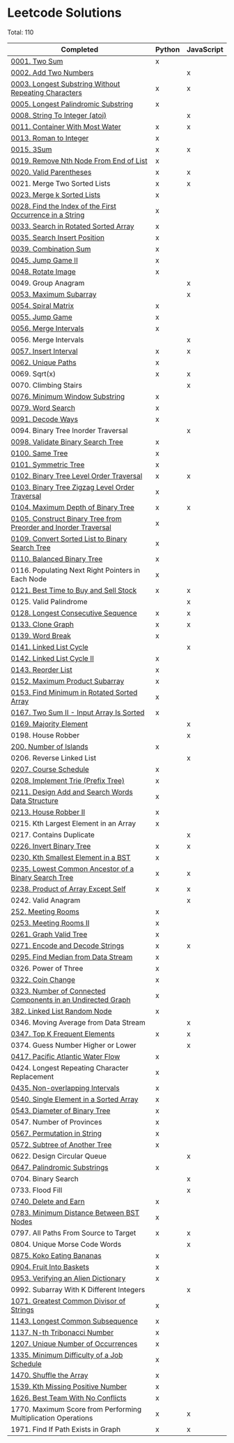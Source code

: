 # Leetcode Solutions

Total: 110

| Completed                                                                                                                                                   | Python | JavaScript |
| ----------------------------------------------------------------------------------------------------------------------------------------------------------- | ------ | ---------- |
| [0001. Two Sum](https://leetcode.com/problems/two-sum/)                                                                                                     | x      |            |
| [0002. Add Two Numbers](https://leetcode.com/problems/add-two-numbers/)                                                                                     |        | x          |
| [0003. Longest Substring Without Repeating Characters](https://leetcode.com/problems/longest-substring-without-repeating-characters/)                       | x      | x          |
| [0005. Longest Palindromic Substring](https://leetcode.com/problems/longest-palindromic-substring/)                                                         | x      |            |
| [0008. String To Integer (atoi)](https://leetcode.com/problems/string-to-integer-atoi/)                                                                     |        | x          |
| [0011. Container With Most Water](https://leetcode.com/problems/container-with-most-water/)                                                                 | x      | x          |
| [0013. Roman to Integer](https://leetcode.com/problems/roman-to-integer/)                                                                                   | x      |            |
| [0015. 3Sum](https://leetcode.com/problems/3sum/)                                                                                                           | x      | x          |
| [0019. Remove Nth Node From End of List](https://leetcode.com/problems/remove-nth-node-from-end-of-list/)                                                   | x      |            |
| [0020. Valid Parentheses](https://leetcode.com/problems/valid-parentheses/)                                                                                 | x      | x          |
| 0021. Merge Two Sorted Lists                                                                                                                                | x      | x          |
| [0023. Merge k Sorted Lists](https://leetcode.com/problems/merge-k-sorted-lists/)                                                                           | x      |            |
| [0028. Find the Index of the First Occurrence in a String](https://leetcode.com/problems/find-the-index-of-the-first-occurrence-in-a-string/)               | x      |            |
| [0033. Search in Rotated Sorted Array](https://leetcode.com/problems/search-in-rotated-sorted-array/)                                                       | x      |            |
| [0035. Search Insert Position](https://leetcode.com/problems/search-insert-position/)                                                                       | x      |            |
| [0039. Combination Sum](https://leetcode.com/problems/combination-sum/)                                                                                     | x      |            |
| [0045. Jump Game II](https://leetcode.com/problems/jump-game-ii/)                                                                                           | x      |            |
| [0048. Rotate Image](https://leetcode.com/problems/rotate-image/)                                                                                           | x      |            |
| 0049. Group Anagram                                                                                                                                         |        | x          |
| [0053. Maximum Subarray](https://leetcode.com/problems/maximum-subarray/)                                                                                   |        | x          |
| [0054. Spiral Matrix](https://leetcode.com/problems/spiral-matrix/)                                                                                         | x      |            |
| [0055. Jump Game](https://leetcode.com/problems/jump-game/)                                                                                                 | x      |            |
| [0056. Merge Intervals](https://leetcode.com/problems/merge-intervals/)                                                                                     | x      |            |
| 0056. Merge Intervals                                                                                                                                       |        | x          |
| [0057. Insert Interval](https://leetcode.com/problems/insert-interval/)                                                                                     | x      | x          |
| [0062. Unique Paths](https://leetcode.com/problems/unique-paths/)                                                                                           | x      |            |
| 0069. Sqrt(x)                                                                                                                                               | x      | x          |
| 0070. Climbing Stairs                                                                                                                                       |        | x          |
| [0076. Minimum Window Substring](https://leetcode.com/problems/minimum-window-substring/)                                                                   | x      |            |
| [0079. Word Search](https://leetcode.com/problems/word-search/)                                                                                             | x      |            |
| [0091. Decode Ways](https://leetcode.com/problems/decode-ways/)                                                                                             | x      |            |
| 0094. Binary Tree Inorder Traversal                                                                                                                         |        | x          |
| [0098. Validate Binary Search Tree](https://leetcode.com/problems/validate-binary-search-tree/)                                                             | x      |            |
| [0100. Same Tree](https://leetcode.com/problems/same-tree/)                                                                                                 | x      |            |
| [0101. Symmetric Tree](https://leetcode.com/problems/symmetric-tree/)                                                                                       | x      |            |
| [0102. Binary Tree Level Order Traversal](https://leetcode.com/problems/binary-tree-level-order-traversal/)                                                 | x      | x          |
| [0103. Binary Tree Zigzag Level Order Traversal](https://leetcode.com/problems/binary-tree-zigzag-level-order-traversal/)                                   | x      |            |
| [0104. Maximum Depth of Binary Tree](https://leetcode.com/problems/maximum-depth-of-binary-tree/)                                                           | x      | x          |
| [0105. Construct Binary Tree from Preorder and Inorder Traversal](https://leetcode.com/problems/construct-binary-tree-from-preorder-and-inorder-traversal/) | x      |            |
| [0109. Convert Sorted List to Binary Search Tree](https://leetcode.com/problems/convert-sorted-list-to-binary-search-tree/)                                 | x      |            |
| [0110. Balanced Binary Tree](https://leetcode.com/problems/balanced-binary-tree/)                                                                           | x      |            |
| 0116. Populating Next Right Pointers in Each Node                                                                                                           | x      |            |
| [0121. Best Time to Buy and Sell Stock](https://leetcode.com/problems/best-time-to-buy-and-sell-stock/)                                                     | x      | x          |
| 0125. Valid Palindrome                                                                                                                                      |        | x          |
| [0128. Longest Consecutive Sequence](https://leetcode.com/problems/longest-consecutive-sequence/)                                                           | x      | x          |
| [0133. Clone Graph](https://leetcode.com/problems/clone-graph/solution/)                                                                                    | x      | x          |
| [0139. Word Break](https://leetcode.com/problems/word-break/)                                                                                               | x      |            |
| [0141. Linked List Cycle](https://leetcode.com/problems/linked-list-cycle/)                                                                                 |        | x          |
| [0142. Linked List Cycle II](https://leetcode.com/problems/linked-list-cycle-ii/)                                                                           | x      |            |
| [0143. Reorder List](https://leetcode.com/problems/reorder-list/)                                                                                           | x      |            |
| [0152. Maximum Product Subarray](https://leetcode.com/problems/maximum-product-subarray/)                                                                   | x      |            |
| [0153. Find Minimum in Rotated Sorted Array](https://leetcode.com/problems/find-minimum-in-rotated-sorted-array/)                                           | x      |            |
| [0167. Two Sum II - Input Array Is Sorted](https://leetcode.com/problems/two-sum-ii-input-array-is-sorted/)                                                 | x      |            |
| [0169. Majority Element](https://leetcode.com/problems/majority-element/)                                                                                   |        | x          |
| 0198. House Robber                                                                                                                                          |        | x          |
| [200. Number of Islands](https://leetcode.com/problems/number-of-islands/)                                                                                  | x      |            |
| 0206. Reverse Linked List                                                                                                                                   |        | x          |
| [0207. Course Schedule](https://leetcode.com/problems/course-schedule/)                                                                                     | x      |            |
| [0208. Implement Trie (Prefix Tree)](https://leetcode.com/problems/implement-trie-prefix-tree/)                                                             | x      |            |
| [0211. Design Add and Search Words Data Structure](https://leetcode.com/problems/design-add-and-search-words-data-structure/)                               | x      |            |
| [0213. House Robber II](https://leetcode.com/problems/house-robber-ii/)                                                                                     | x      |            |
| 0215. Kth Largest Element in an Array                                                                                                                       | x      |            |
| 0217. Contains Duplicate                                                                                                                                    |        | x          |
| [0226. Invert Binary Tree](https://leetcode.com/problems/invert-binary-tree/)                                                                               | x      | x          |
| [0230. Kth Smallest Element in a BST](https://leetcode.com/problems/kth-smallest-element-in-a-bst/)                                                         | x      |            |
| [0235. Lowest Common Ancestor of a Binary Search Tree](https://leetcode.com/problems/lowest-common-ancestor-of-a-binary-search-tree/)                       | x      | x          |
| [0238. Product of Array Except Self](https://leetcode.com/problems/product-of-array-except-self/)                                                           | x      | x          |
| 0242. Valid Anagram                                                                                                                                         |        | x          |
| [252. Meeting Rooms](https://leetcode.com/problems/meeting-rooms/)                                                                                          | x      |            |
| [0253. Meeting Rooms II](https://leetcode.com/problems/meeting-rooms-ii/)                                                                                   | x      |            |
| [0261. Graph Valid Tree](https://leetcode.com/problems/graph-valid-tree/)                                                                                   | x      |            |
| [0271. Encode and Decode Strings](https://leetcode.com/problems/encode-and-decode-strings/)                                                                 | x      | x          |
| [0295. Find Median from Data Stream](https://leetcode.com/problems/find-median-from-data-stream/)                                                           | x      |            |
| 0326. Power of Three                                                                                                                                        | x      |            |
| [0322. Coin Change](https://leetcode.com/problems/coin-change)                                                                                              | x      |            |
| [0323. Number of Connected Components in an Undirected Graph](https://leetcode.com/problems/number-of-connected-components-in-an-undirected-graph/)         | x      |            |
| [382. Linked List Random Node](https://leetcode.com/problems/linked-list-random-node/)                                                                      | x      |            |
| 0346. Moving Average from Data Stream                                                                                                                       |        | x          |
| [0347. Top K Frequent Elements](https://leetcode.com/problems/top-k-frequent-elements/)                                                                     | x      | x          |
| 0374. Guess Number Higher or Lower                                                                                                                          |        | x          |
| [0417. Pacific Atlantic Water Flow](https://www.youtube.com/watch?v=s-VkcjHqkGI)                                                                            | x      |            |
| 0424. Longest Repeating Character Replacement                                                                                                               | x      |            |
| [0435. Non-overlapping Intervals](https://leetcode.com/problems/non-overlapping-intervals/)                                                                 | x      |            |
| [0540. Single Element in a Sorted Array](https://leetcode.com/problems/single-element-in-a-sorted-array/)                                                   | x      |            |
| [0543. Diameter of Binary Tree](https://leetcode.com/problems/diameter-of-binary-tree/)                                                                     | x      |            |
| 0547. Number of Provinces                                                                                                                                   | x      |            |
| [0567. Permutation in String](https://leetcode.com/problems/permutation-in-string/)                                                                         | x      |            |
| [0572. Subtree of Another Tree](https://leetcode.com/problems/subtree-of-another-tree/)                                                                     | x      |            |
| 0622. Design Circular Queue                                                                                                                                 |        | x          |
| [0647. Palindromic Substrings](https://leetcode.com/problems/palindromic-substrings/)                                                                       | x      |            |
| 0704. Binary Search                                                                                                                                         |        | x          |
| 0733. Flood Fill                                                                                                                                            |        | x          |
| [0740. Delete and Earn](https://leetcode.com/problems/delete-and-earn/)                                                                                     | x      |            |
| [0783. Minimum Distance Between BST Nodes](https://leetcode.com/problems/minimum-distance-between-bst-nodes/)                                               | x      |            |
| 0797. All Paths From Source to Target                                                                                                                       | x      | x          |
| 0804. Unique Morse Code Words                                                                                                                               |        | x          |
| [0875. Koko Eating Bananas](https://leetcode.com/problems/koko-eating-bananas/)                                                                             | x      |            |
| [0904. Fruit Into Baskets](https://leetcode.com/problems/fruit-into-baskets/)                                                                               | x      |            |
| [0953. Verifying an Alien Dictionary](https://leetcode.com/problems/verifying-an-alien-dictionary/)                                                         | x      |            |
| 0992. Subarray With K Different Integers                                                                                                                    |        | x          |
| [1071. Greatest Common Divisor of Strings](https://leetcode.com/problems/greatest-common-divisor-of-strings/)                                               | x      |            |
| [1143. Longest Common Subsequence](https://leetcode.com/problems/longest-common-subsequence/)                                                               | x      |            |
| [1137. N-th Tribonacci Number](https://leetcode.com/problems/n-th-tribonacci-number/)                                                                       | x      |            |
| [1207. Unique Number of Occurrences](https://leetcode.com/problems/unique-number-of-occurrences/)                                                           | x      |            |
| [1335. Minimum Difficulty of a Job Schedule](https://leetcode.com/problems/minimum-difficulty-of-a-job-schedule/)                                           | x      |            |
| [1470. Shuffle the Array](https://leetcode.com/problems/shuffle-the-array/)                                                                                 | x      |            |
| [1539. Kth Missing Positive Number](https://leetcode.com/problems/kth-missing-positive-number/)                                                             | x      |            |
| [1626. Best Team With No Conflicts](https://leetcode.com/problems/best-team-with-no-conflicts/)                                                             | x      |            |
| 1770. Maximum Score from Performing Multiplication Operations                                                                                               | x      | x          |
| 1971. Find If Path Exists in Graph                                                                                                                          | x      | x          |

